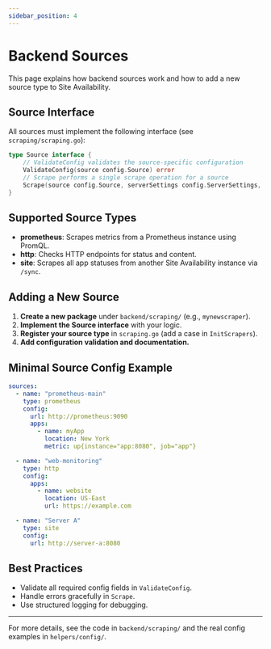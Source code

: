 ```yaml
---
sidebar_position: 4
---
```


# Backend Sources

This page explains how backend sources work and how to add a new source type to Site Availability.

## Source Interface

All sources must implement the following interface (see `scraping/scraping.go`):

```go
type Source interface {
    // ValidateConfig validates the source-specific configuration
    ValidateConfig(source config.Source) error
    // Scrape performs a single scrape operation for a source
    Scrape(source config.Source, serverSettings config.ServerSettings, timeout time.Duration, maxParallel int, tlsConfig *tls.Config) ([]handlers.AppStatus, []handlers.Location, error)
}
```

## Supported Source Types

- **prometheus**: Scrapes metrics from a Prometheus instance using PromQL.
- **http**: Checks HTTP endpoints for status and content.
- **site**: Scrapes all app statuses from another Site Availability instance via `/sync`.

## Adding a New Source

1. **Create a new package** under `backend/scraping/` (e.g., `mynewscraper`).
2. **Implement the Source interface** with your logic.
3. **Register your source type** in `scraping.go` (add a case in `InitScrapers`).
4. **Add configuration validation and documentation.**

## Minimal Source Config Example

```yaml
sources:
  - name: "prometheus-main"
    type: prometheus
    config:
      url: http://prometheus:9090
      apps:
        - name: myApp
          location: New York
          metric: up{instance="app:8080", job="app"}

  - name: "web-monitoring"
    type: http
    config:
      apps:
        - name: website
          location: US-East
          url: https://example.com

  - name: "Server A"
    type: site
    config:
      url: http://server-a:8080
```

## Best Practices

- Validate all required config fields in `ValidateConfig`.
- Handle errors gracefully in `Scrape`.
- Use structured logging for debugging.

---

For more details, see the code in `backend/scraping/` and the real config examples in `helpers/config/`.

